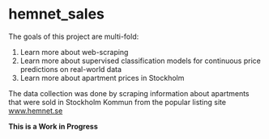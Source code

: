 # hemnet_sales

The goals of this project are multi-fold:
1. Learn more about web-scraping
2. Learn more about supervised classification models for continuous price predictions on real-world data
3. Learn more about apartment prices in Stockholm

The data collection was done by scraping information about apartments that were sold in Stockholm Kommun from the popular listing site www.hemnet.se 

**This is a Work in Progress**